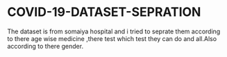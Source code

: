 # COVID-19-DATASET-SEPRATION
The dataset is from somaiya hospital and i tried to seprate them according to there age wise medicine ,there test which test they can do and all.Also according to there gender.
